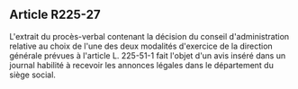 Article R225-27
----
L'extrait du procès-verbal contenant la décision du conseil d'administration
relative au choix de l'une des deux modalités d'exercice de la direction
générale prévues à l'article L. 225-51-1 fait l'objet d'un avis inséré dans un
journal habilité à recevoir les annonces légales dans le département du siège
social.
